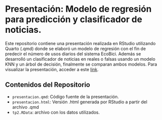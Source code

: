 # Presentación: Modelo de regresión para predicción y clasificador de noticias.
Este repositorio contiene una presentación realizada en RStudio utilizando Quarto (.qmd) donde se elaboró un modelo de regresión con el fin de predecir el número de usos diarios del sistema EcoBici.
Además se desarrolló un clasificador de noticias en reales o falsas usando un modelo KNN y un árbol de decisión, finalmente se comparan ambos modelos.
Para visualizar la presentación, acceder a este [link](https://juanmamoreira.github.io/labo-datos-2023-2c-TP1/presentation.html).

## Contenidos del Repositorio
- `presentacion.qmd`: Código fuente de la presentación.
- `presentacion.html`: Versión .html generada por RStudio a partir del archivo .qmd
- `tp2.RData`: archivo con los datos utilizados.
